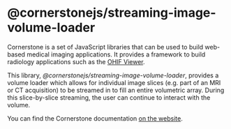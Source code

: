 # @cornerstonejs/streaming-image-volume-loader

Cornerstone is a set of JavaScript libraries that can be used to build web-based medical imaging applications. It provides a framework to build radiology applications such as the [OHIF Viewer](https://ohif.org/).

This library, _@cornerstonejs/streaming-image-volume-loader_, provides a volume loader which allows for individual image slices (e.g. part of an MRI or CT acquisition) to be streamed in to fill an entire volumetric array. During this slice-by-slice streaming, the user can continue to interact with the volume.

You can find the Cornerstone documentation [on the website](https://cornerstonejs.org/).
